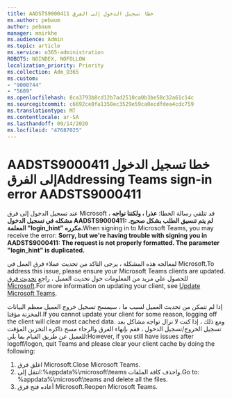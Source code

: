 ```yaml
---
title: AADSTS9000411 خطا تسجيل الدخول إلى الفرق
ms.author: pebaum
author: pebaum
manager: mnirkhe
ms.audience: Admin
ms.topic: article
ms.service: o365-administration
ROBOTS: NOINDEX, NOFOLLOW
localization_priority: Priority
ms.collection: Adm_O365
ms.custom:
- "9000744"
- "5689"
ms.openlocfilehash: 8ca3793b8cd12b7ad2510ca0b3be58c32a61c14c
ms.sourcegitcommit: c6692ce0fa1358ec3529e59ca0ecdfdea4cdc759
ms.translationtype: MT
ms.contentlocale: ar-SA
ms.lasthandoff: 09/14/2020
ms.locfileid: "47687025"
---
```

# <a name="addressing-teams-sign-in-error-aadsts9000411"></a><span data-ttu-id="11698-102">AADSTS9000411 خطا تسجيل الدخول إلى الفرق</span><span class="sxs-lookup"><span data-stu-id="11698-102">Addressing Teams sign-in error AADSTS9000411</span></span>

<span data-ttu-id="11698-103">عند تسجيل الدخول إلى فرق Microsoft ، قد تتلقي رسالة الخطا: **عذرا ، ولكننا نواجه مشكله في تسجيل الدخول AADSTS9000411: لم يتم تنسيق الطلب بشكل صحيح. المعلمة "login_hint" مكرره.**</span><span class="sxs-lookup"><span data-stu-id="11698-103">When signing in to Microsoft Teams, you may receive the error: **Sorry, but we're having trouble with signing you in AADSTS9000411: The request is not properly formatted. The parameter "login_hint" is duplicated.**</span></span>

<span data-ttu-id="11698-104">لمعالجه هذه المشكلة ، يرجى التاكد من تحديث عملاء فرق العمل في Microsoft.</span><span class="sxs-lookup"><span data-stu-id="11698-104">To address this issue, please ensure your Microsoft Teams clients are updated.</span></span> <span data-ttu-id="11698-105">للحصول علي مزيد من المعلومات حول تحديث العميل ، راجع [تحديث فرق Microsoft](https://support.office.com/article/Update-Microsoft-Teams-535a8e4b-45f0-4f6c-8b3d-91bca7a51db1).</span><span class="sxs-lookup"><span data-stu-id="11698-105">For more information on updating your client, see [Update Microsoft Teams](https://support.office.com/article/Update-Microsoft-Teams-535a8e4b-45f0-4f6c-8b3d-91bca7a51db1).</span></span>

<span data-ttu-id="11698-106">إذا لم تتمكن من تحديث العميل لسبب ما ، سيمسح تسجيل خروج العميل معظم البيانات المخزنة مؤقتا.</span><span class="sxs-lookup"><span data-stu-id="11698-106">If you cannot update your client for some reason, logging off the client will clear most cached data.</span></span> <span data-ttu-id="11698-107">ومع ذلك ، إذا كنت لا تزال تواجه مشاكل بعد تسجيل الخروج/تسجيل الدخول ، فقم بإنهاء الفرق والرجاء مسح ذاكره التخزين المؤقت للعميل عن طريق القيام بما يلي:</span><span class="sxs-lookup"><span data-stu-id="11698-107">However, if you still have issues after logoff/logon, quit Teams and please clear your client cache by doing the following:</span></span>
1. <span data-ttu-id="11698-108">اغلق فرق Microsoft.</span><span class="sxs-lookup"><span data-stu-id="11698-108">Close Microsoft Teams.</span></span>
2. <span data-ttu-id="11698-109">انتقل إلى:%appdata%\microsoft\teams واحذف كافة الملفات.</span><span class="sxs-lookup"><span data-stu-id="11698-109">Go to: %appdata%\microsoft\teams and delete all the files.</span></span>
3. <span data-ttu-id="11698-110">أعاده فتح فرق Microsoft.</span><span class="sxs-lookup"><span data-stu-id="11698-110">Reopen Microsoft Teams.</span></span>
